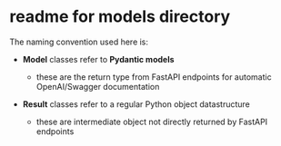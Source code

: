 # readme for models directory

The naming convention used here is:

- **Model** classes refer to **Pydantic models**
  - these are the return type from FastAPI endpoints for automatic OpenAI/Swagger documentation

- **Result** classes refer to a regular Python object datastructure
  - these are intermediate object not directly returned by FastAPI endpoints
